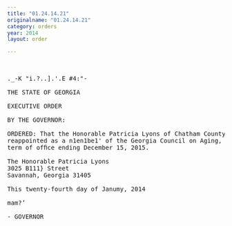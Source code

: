 ```yaml
---
title: "01.24.14.21"
originalname: "01.24.14.21"
category: orders
year: 2014
layout: order

---
```

<pre>
 

._-K "i.?..].'.E #4:"-

THE STATE OF GEORGIA

EXECUTIVE ORDER

BY THE GOVERNOR:

ORDERED: That the Honorable Patricia Lyons of Chatham County, Georgia, is
reappointed as a n1en1be1' of the Georgia Council on Aging, fora
term of ofﬁce ending December 15, 2015.

The Honorable Patricia Lyons
3025 B111} Street
Savannah, Georgia 31405

This twenty-fourth day of Janumy, 2014

mam?’

- GOVERNOR

</pre>

